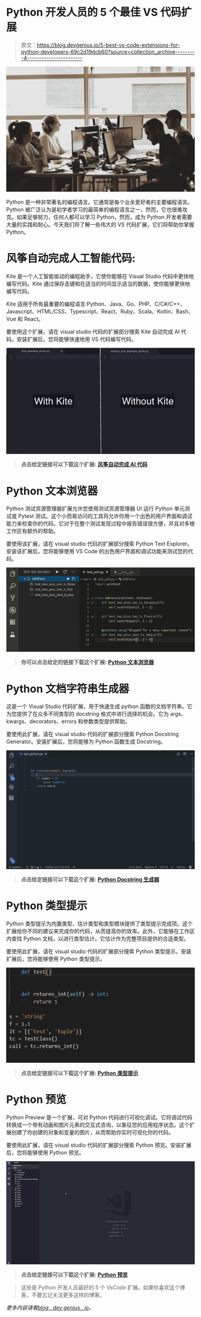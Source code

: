 # Python 开发人员的 5 个最佳 VS 代码扩展

> 原文：<https://blog.devgenius.io/5-best-vs-code-extensions-for-python-developers-69c2d19dcb60?source=collection_archive---------4----------------------->

![](img/c2a5106feecb3e76e96d2cf2e294fc5c.png)

Python 是一种非常著名的编程语言。它通常是每个业余爱好者的主要编程语言。Python 被广泛认为是初学者学习的最简单的编程语言之一，然而，它也很难攻克。如果足够努力，任何人都可以学习 Python，然而，成为 Python 开发者需要大量的实践和耐心。今天我们将了解一些伟大的 VS 代码扩展，它们将帮助你掌握 Python。

# 风筝自动完成人工智能代码:

Kite 是一个人工智能驱动的编程助手，它使你能够在 Visual Studio 代码中更快地编写代码。Kite 通过保存击键和在适当的时间显示适当的数据，使你能够更快地编写代码。

Kite 适用于所有最重要的编程语言:Python、Java、Go、PHP、C/C#/C++、Javascript、HTML/CSS、Typescript、React、Ruby、Scala、Kotlin、Bash、Vue 和 React。

要使用这个扩展，请在 visual studio 代码的扩展部分搜索 Kite 自动完成 AI 代码。安装扩展后，您将能够快速地用 VS 代码编写代码。

![](img/32f9022765e94f6d8ad35b306abf978e.png)

> **点击给定链接可以下载这个扩展:** [**风筝自动完成 AI 代码**](https://marketplace.visualstudio.com/items?itemName=kiteco.kite)

# Python 文本浏览器

Python 测试资源管理器扩展允许您使用测试资源管理器 UI 运行 Python 单元测试或 Pytest 测试。这个小而易访问的工具将允许你用一个出色的用户界面和调试能力来检查你的代码。它对于在整个测试发现过程中报告错误很方便，并且对多根工作区有额外的帮助。

要使用该扩展，请在 visual studio 代码的扩展部分搜索 Python Text Explorer。安装该扩展后，您将能够使用 VS Code 的出色用户界面和调试功能来测试您的代码。

![](img/4100272cc8f150f7cbeed5d798d8a570.png)

> **你可以点击给定的链接下载这个扩展:** [**Python 文本浏览器**](https://marketplace.visualstudio.com/items?itemName=LittleFoxTeam.vscode-python-test-adapter)

# Python 文档字符串生成器

这是一个 Visual Studio 代码扩展，用于快速生成 python 函数的文档字符串。它为您提供了在众多不同类型的 docstring 格式中进行选择的机会。它为 args、kwargs、decorators、errors 和参数类型提供帮助。

要使用此扩展，请在 visual studio 代码的扩展部分搜索 Python Docstring Generator。安装扩展后，您将能够为 Python 函数生成 Docstring。

![](img/25f8d43cfa9209541eb384e1f3081f6a.png)

> **点击给定链接可以下载这个扩展:** [**Python Docstring 生成器**](https://marketplace.visualstudio.com/items?itemName=njpwerner.autodocstring)

# Python 类型提示

Python 类型提示为内置类型、估计类型和类型模块提供了类型提示完成项。这个扩展给你不同的建议来完成你的代码，从而提高你的效率。此外，它能够在工作区内查找 Python 文档，以进行类型估计。它估计作为完整项目提供的合适类型。

要使用此扩展，请在 visual studio 代码的扩展部分搜索 Python 类型提示。安装扩展后，您将能够使用 Python 类型提示。

![](img/9a6229c68c5a1d002319c02a9b6303e7.png)

> **点击给定链接可以下载这个扩展:** [**Python 类型提示**](https://marketplace.visualstudio.com/items?itemName=njqdev.vscode-python-typehint)

# Python 预览

Python Preview 是一个扩展，可对 Python 代码进行可视化调试。它将调试代码转换成一个带有动画和图片元素的交互式咨询，以象征您的应用程序状态。这个扩展创建了你创建的对象和变量的图片，从而帮助你实时可视化你的代码。

要使用此扩展，请在 visual studio 代码的扩展部分搜索 Python 预览。安装扩展后，您将能够使用 Python 预览。

![](img/b2e8f2a7050185fb42ca3778576f81f4.png)

> **点击给定链接可以下载这个扩展:** [**Python 预览**](https://marketplace.visualstudio.com/items?itemName=dongli.python-preview)

> 这些是 Python 开发人员最好的 5 个 VsCode 扩展。如果你喜欢这个博客，不要忘记关注更多这样的博客。

*更多内容请看*[*blog . dev genius . io*](http://blog.devgenius.io)*。*
